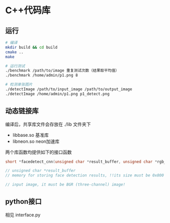 # C++代码库

## 运行

```bash
# 编译
mkdir build && cd build
cmake ..
make

# 运行测试
./benchmark /path/to/image 重复测试次数（结果取平均值）
./benchmark /home/admin/p1.png 8

# 检测单张图片
./detectImage /path/to/input_image /path/to/output_image
./detectImage /home/admin/p1.png p1_detect.png
```

## 动态链接库

编译后，共享库文件会存放在 ./lib 文件夹下

- libbase.so   基准库
- libneon.so  neon加速库

两个库函数均提供如下的接口函数

```c++
short *facedetect_cnn(unsigned char *result_buffer, unsigned char *rgb_image_data, int width, int height, int step);

// unsigned char *result_buffer
// memory for storing face detection results, !!its size must be 0x800 Bytes!!

// input image, it must be BGR (three-channel) image!
```

## python接口

相见 interface.py
